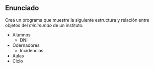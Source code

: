 ## Enunciado

Crea un programa que muestre la siguiente estructura y relación entre objetos del *minimundo* de un instituto.

- Alumnos
    - DNI
- Odernadores
    - Incidencias
- Aulas
- Ciclo
